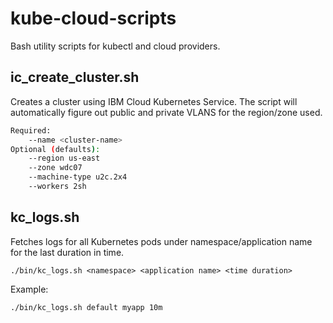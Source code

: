 # kube-cloud-scripts

Bash utility scripts for kubectl and cloud providers.

## ic_create_cluster.sh

Creates a cluster using IBM Cloud Kubernetes Service.  The script will
automatically figure out public and private VLANS for the region/zone used.

```bash
Required:
	--name <cluster-name>
Optional (defaults):
	--region us-east
	--zone wdc07
	--machine-type u2c.2x4
	--workers 2sh
```

## kc_logs.sh

Fetches logs for all Kubernetes pods under namespace/application name for the last
duration in time.

`./bin/kc_logs.sh <namespace> <application name> <time duration>`

Example:

```bash
./bin/kc_logs.sh default myapp 10m
```
